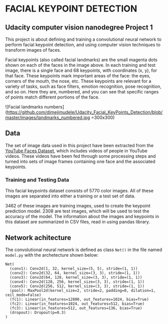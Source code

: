 # FACIAL KEYPOINT DETECTION 
## Udacity computer vision nanodegree Project 1

This project is about defining and training a convolutional neural network to perform facial keypoint detection, 
and using computer vision techniques to transform images of faces. 


Facial keypoints (also called facial landmarks) are the small magenta dots shown on each of the faces in the image above. 
In each training and test image, there is a single face and 68 keypoints, with coordinates (x, y), for that face. 
These keypoints mark important areas of the face: the eyes, corners of the mouth, the nose, etc. 
These keypoints are relevant for a variety of tasks, such as face filters, emotion recognition, pose recognition, and so on. 
Here they are, numbered, and you can see that specific ranges of points match different portions of the face.

![Facial landmarks numbers](https://github.com/dimejimudele/Udacity_Facial_KeyPoints_Detection/blob/master/images/landmarks_numbered.jpg =300x300)

## Data
The set of image data used in this project have been extracted from the [YouTube Faces Dataset](https://www.cs.tau.ac.il/~wolf/ytfaces/), which includes videos of people in YouTube videos. 
These videos have been fed through some processing steps and turned into sets of image frames containing one face and the associated keypoints.

### Training and Testing Data
This facial keypoints dataset consists of 5770 color images. 
All of these images are separated into either a training or a test set of data.

3462 of these images are training images, used to create the keypoint prediction model.
2308 are test images, which will be used to test the accuracy of the model.
The information about the images and keypoints in this dataset are summarized in CSV files, read in using pandas library. 


## Network achitecture

The convolutional neural network is defined as class `Net()` in the file named `model.py` with the archetecture shown below:
```
Net(
  (conv1): Conv2d(1, 32, kernel_size=(5, 5), stride=(1, 1))
  (conv2): Conv2d(32, 64, kernel_size=(3, 3), stride=(1, 1))
  (conv3): Conv2d(64, 128, kernel_size=(3, 3), stride=(1, 1))
  (conv4): Conv2d(128, 256, kernel_size=(3, 3), stride=(1, 1))
  (conv5): Conv2d(256, 512, kernel_size=(3, 3), stride=(1, 1))
  (pool): MaxPool2d(kernel_size=2, stride=2, padding=0, dilation=1, ceil_mode=False)
  (fc1): Linear(in_features=12800, out_features=1024, bias=True)
  (fc2): Linear(in_features=1024, out_features=512, bias=True)
  (fc3): Linear(in_features=512, out_features=136, bias=True)
  (dropout): Dropout(p=0.3)
)
```
